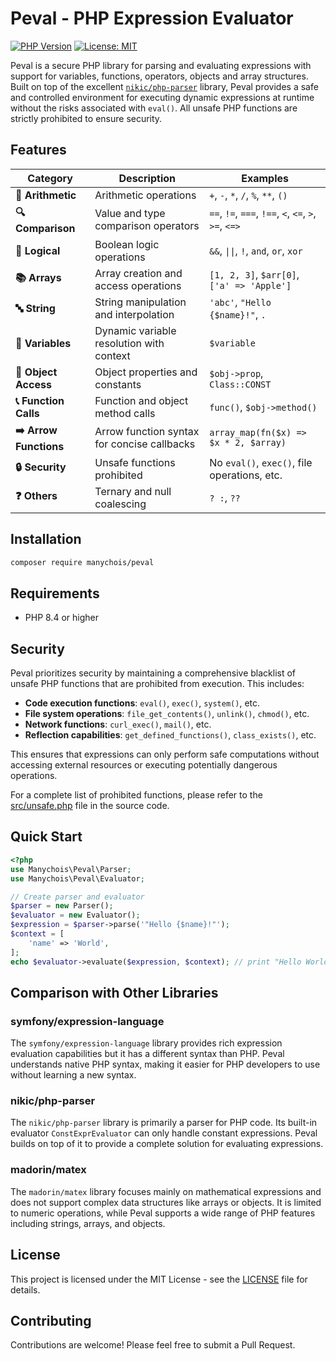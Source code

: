 # Peval - PHP Expression Evaluator

[![PHP Version](https://img.shields.io/badge/php-%3E%3D8.4-777bb3.svg)](https://www.php.net/releases/8.4/en.php)
[![License: MIT](https://img.shields.io/badge/License-MIT-yellow.svg)](LICENSE)

Peval is a secure PHP library for parsing and evaluating expressions with support for variables, functions, operators, objects and array structures. Built on top of the excellent [`nikic/php-parser`](https://github.com/nikic/PHP-Parser) library, Peval provides a safe and controlled environment for executing dynamic expressions at runtime without the risks associated with `eval()`. All unsafe PHP functions are strictly prohibited to ensure security.

## Features

| Category | Description | Examples |
|----------|-------------|----------|
| **🔢 Arithmetic** | Arithmetic operations | `+`, `-`, `*`, `/`, `%`, `**`, `()` |
| **🔍 Comparison** | Value and type comparison operators | `==`, `!=`, `===`, `!==`, `<`, `<=`, `>`, `>=`, `<=>` |
| **🧠 Logical** | Boolean logic operations | `&&`, `\|\|`, `!`, `and`, `or`, `xor` |
| **📚 Arrays** | Array creation and access operations | `[1, 2, 3]`, `$arr[0]`, `['a' => 'Apple']` |
| **🔤 String** | String manipulation and interpolation | `'abc'`, `"Hello {$name}!"`, `.` |
| **📝 Variables** | Dynamic variable resolution with context | `$variable` |
| **🔑 Object Access** | Object properties and constants | `$obj->prop`, `Class::CONST` |
| **📞 Function Calls** | Function and object method calls | `func()`, `$obj->method()` |
| **➡️ Arrow Functions** | Arrow function syntax for concise callbacks | `array_map(fn($x) => $x * 2, $array)` |
| **🔒 Security** | Unsafe functions prohibited | No `eval()`, `exec()`, file operations, etc. |
| **❓ Others** | Ternary and null coalescing | `? :`, `??` |

## Installation

```bash
composer require manychois/peval
```

## Requirements

- PHP 8.4 or higher

## Security

Peval prioritizes security by maintaining a comprehensive blacklist of unsafe PHP functions that are prohibited from execution. This includes:

- **Code execution functions**: `eval()`, `exec()`, `system()`, etc.
- **File system operations**: `file_get_contents()`, `unlink()`, `chmod()`, etc.
- **Network functions**: `curl_exec()`, `mail()`, etc.
- **Reflection capabilities**: `get_defined_functions()`, `class_exists()`, etc.

This ensures that expressions can only perform safe computations without accessing external resources or executing potentially dangerous operations.

For a complete list of prohibited functions, please refer to the [src/unsafe.php](src/unsafe.php) file in the source code.

## Quick Start

```php
<?php
use Manychois\Peval\Parser;
use Manychois\Peval\Evaluator;

// Create parser and evaluator
$parser = new Parser();
$evaluator = new Evaluator();
$expression = $parser->parse('"Hello {$name}!"');
$context = [
    'name' => 'World',
];
echo $evaluator->evaluate($expression, $context); // print "Hello World!"
```
## Comparison with Other Libraries

### symfony/expression-language

The `symfony/expression-language` library provides rich expression evaluation capabilities but it has a different syntax than PHP. Peval understands native PHP syntax, making it easier for PHP developers to use without learning a new syntax.

### nikic/php-parser

The `nikic/php-parser` library is primarily a parser for PHP code. Its built-in evaluator `ConstExprEvaluator` can only handle constant expressions. Peval builds on top of it to provide a complete solution for evaluating expressions.

### madorin/matex

The `madorin/matex` library focuses mainly on mathematical expressions and does not support complex data structures like arrays or objects. It is limited to numeric operations, while Peval supports a wide range of PHP features including strings, arrays, and objects.

## License

This project is licensed under the MIT License - see the [LICENSE](LICENSE) file for details.

## Contributing

Contributions are welcome! Please feel free to submit a Pull Request.
